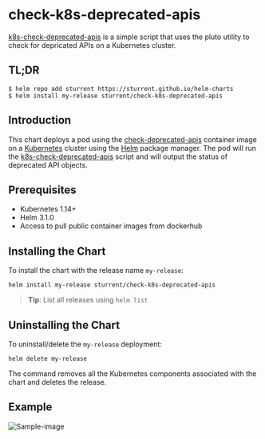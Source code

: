 # check-k8s-deprecated-apis

[k8s-check-deprecated-apis](https://github.com/sturrent/k8s-check-deprecated-apis) is a simple script that uses the pluto utility to check for depricated APIs on a Kubernetes cluster.

## TL;DR

```console
$ helm repo add sturrent https://sturrent.github.io/helm-charts
$ helm install my-release sturrent/check-k8s-deprecated-apis
```

## Introduction

This chart deploys a pod using the [check-deprecated-apis](https://hub.docker.com/repository/docker/sturrent/check-deprecated-apis) container image on a [Kubernetes](http://kubernetes.io) cluster using the [Helm](https://helm.sh) package manager.
The pod will run the [k8s-check-deprecated-apis](https://github.com/sturrent/k8s-check-deprecated-apis) script and will output the status of deprecated API objects.

## Prerequisites

- Kubernetes 1.14+
- Helm 3.1.0
- Access to pull public container images from dockerhub

## Installing the Chart

To install the chart with the release name `my-release`:

```console
helm install my-release sturrent/check-k8s-deprecated-apis
```

> **Tip**: List all releases using `helm list`

## Uninstalling the Chart

To uninstall/delete the `my-release` deployment:

```console
helm delete my-release
```

The command removes all the Kubernetes components associated with the chart and deletes the release.

## Example
![Sample-image](https://user-images.githubusercontent.com/16940760/127706835-c9c07ee2-e8c1-4924-85ed-b7111ffcfbed.png)

